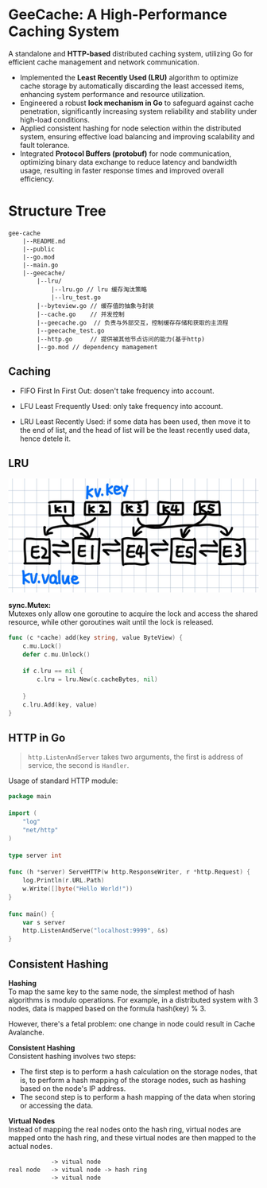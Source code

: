 # GeeCache: A High-Performance Caching System

A standalone and **HTTP-based** distributed caching system, utilizing Go for efficient cache management and network communication.

- Implemented the **Least Recently Used (LRU)** algorithm to optimize cache storage by automatically discarding the least accessed items, enhancing system performance and resource utilization.
- Engineered a robust **lock mechanism in Go** to safeguard against cache penetration, significantly increasing system reliability and stability under high-load conditions.
- Applied consistent hashing for node selection within the distributed system, ensuring effective load balancing and improving scalability and fault tolerance.
- Integrated **Protocol Buffers (protobuf)** for node communication, optimizing binary data exchange to reduce latency and bandwidth usage, resulting in faster response times and improved overall efficiency.

# Structure Tree
```
gee-cache
	|--README.md
	|--public
	|--go.mod
	|--main.go
	|--geecache/  
		|--lru/
			|--lru.go // lru 缓存淘汰策略
			|--lru_test.go  
		|--byteview.go // 缓存值的抽象与封装
		|--cache.go    // 并发控制
		|--geecache.go	// 负责与外部交互，控制缓存存储和获取的主流程
		|--geecache_test.go 
		|--http.go     // 提供被其他节点访问的能力(基于http)
		|--go.mod // dependency mamagement
```
## Caching

- FIFO
First In First Out: dosen't take frequency into account.

- LFU
Least Frequently Used: only take frequency into account.
- LRU
Least Recently Used: if some data has been used, then move it to the end of list, and the head of list will be the least recently used data, hence detele it.

## LRU
![LRU](/public/lru.jpg)

**sync.Mutex:**  
Mutexes only allow one goroutine to acquire the lock and access the shared resource, while other goroutines wait until the lock is released.
```go
func (c *cache) add(key string, value ByteView) {
	c.mu.Lock()
	defer c.mu.Unlock()
    
	if c.lru == nil {
		c.lru = lru.New(c.cacheBytes, nil)

	}
	c.lru.Add(key, value)
}
```

## HTTP in Go
> `http.ListenAndServer` takes two arguments, the first is address of service, the second is `Handler`.

Usage of standard HTTP module:
```go
package main

import (
	"log"
	"net/http"
)

type server int

func (h *server) ServeHTTP(w http.ResponseWriter, r *http.Request) {
	log.Println(r.URL.Path)
	w.Write([]byte("Hello World!"))
}

func main() {
	var s server
	http.ListenAndServe("localhost:9999", &s)
}
```

## Consistent Hashing
**Hashing**  
To map the same key to the same node, the simplest method of hash algorithms is modulo operations. For example, in a distributed system with 3 nodes, data is mapped based on the formula hash(key) % 3.

However, there's a fetal problem: one change in node could result in Cache Avalanche.

**Consistent Hashing**  
Consistent hashing involves two steps:

- The first step is to perform a hash calculation on the storage nodes, that is, to perform a hash mapping of the storage nodes, such as hashing based on the node's IP address.
- The second step is to perform a hash mapping of the data when storing or accessing the data.

**Virtual Nodes**  
Instead of mapping the real nodes onto the hash ring, virtual nodes are mapped onto the hash ring, and these virtual nodes are then mapped to the actual nodes. 
```
			-> vitual node 
real node   -> vitual node -> hash ring
			-> vitual node 
```